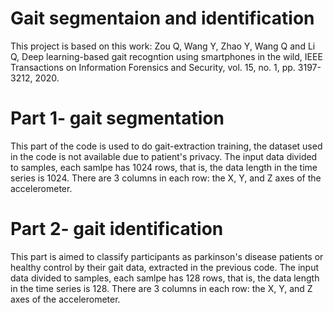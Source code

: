 # Gait segmentaion and identification
This project is based on this work:
Zou Q, Wang Y, Zhao Y, Wang Q and Li Q, Deep learning-based gait recogntion using smartphones in the wild, IEEE Transactions on Information Forensics and Security, vol. 15, no. 1, pp. 3197-3212, 2020.

# Part 1- gait segmentation
This part of the code is used to do gait-extraction training, the dataset used in the code is not available due to patient's privacy.
The input data divided to samples, each samlpe has 1024 rows, that is, the data length in the time series is 1024. 
There are 3 columns in each row: the X, Y, and Z axes of the accelerometer.

# Part 2- gait identification
This part is aimed to classify participants as parkinson's disease patients or healthy control by their gait data, extracted in the previous code.
The input data divided to samples, each samlpe has 128 rows, that is, the data length in the time series is 128. 
There are 3 columns in each row: the X, Y, and Z axes of the accelerometer.
